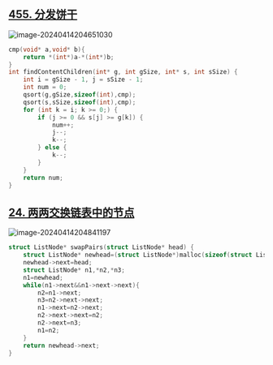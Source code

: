 ## [455. 分发饼干](https://leetcode.cn/problems/assign-cookies/)

![image-20240414204651030](https://like-a.oss-cn-beijing.aliyuncs.com/img/image-20240414204651030.png)



```c
cmp(void* a,void* b){
    return *(int*)a-*(int*)b;
}
int findContentChildren(int* g, int gSize, int* s, int sSize) {
    int i = gSize - 1, j = sSize - 1;
    int num = 0;
    qsort(g,gSize,sizeof(int),cmp);
    qsort(s,sSize,sizeof(int),cmp);
    for (int k = i; k >= 0;) {
        if (j >= 0 && s[j] >= g[k]) {
            num++;
            j--;
            k--;
        } else {
            k--;
        }
    }
    return num;
}
```



## [24. 两两交换链表中的节点](https://leetcode.cn/problems/swap-nodes-in-pairs/)

![image-20240414204841197](https://like-a.oss-cn-beijing.aliyuncs.com/img/image-20240414204841197.png)



```c
struct ListNode* swapPairs(struct ListNode* head) {
    struct ListNode* newhead=(struct ListNode*)malloc(sizeof(struct ListNode));
    newhead->next=head;
    struct ListNode* n1,*n2,*n3;
    n1=newhead;
    while(n1->next&&n1->next->next){
        n2=n1->next;
        n3=n2->next->next;
        n1->next=n2->next;
        n2->next->next=n2;
        n2->next=n3;
        n1=n2;
    }
    return newhead->next;
}
```

